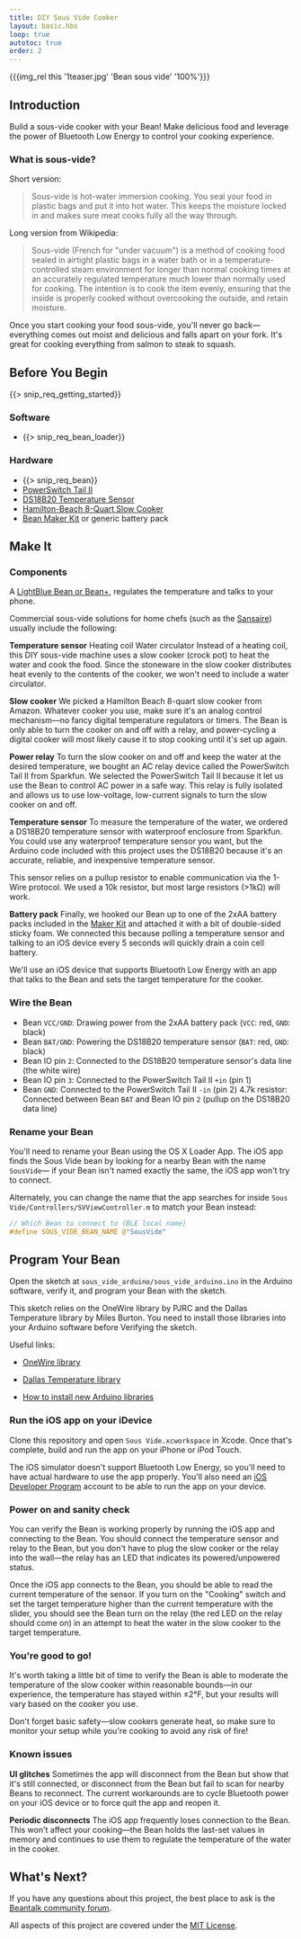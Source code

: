 ```yaml
---
title: DIY Sous Vide Cooker
layout: basic.hbs
loop: true
autotoc: true
order: 2
---
```


{{{img_rel this '1teaser.jpg' 'Bean sous vide' '100%'}}}

## Introduction

Build a sous-vide cooker with your Bean! Make delicious food and leverage the power of Bluetooth Low Energy to control your cooking experience.

### What is sous-vide?

Short version:

>Sous-vide is hot-water immersion cooking. You seal your food in plastic bags and put it into hot water. This keeps the moisture locked in and makes sure meat cooks fully all the way through.

Long version from Wikipedia:

>Sous-vide (French for "under vacuum") is a method of cooking food sealed in airtight plastic bags in a water bath or in a temperature-controlled steam environment for longer than normal cooking times at an accurately regulated temperature much lower than normally used for cooking. The intention is to cook the item evenly, ensuring that the inside is properly cooked without overcooking the outside, and retain moisture.

Once you start cooking your food sous-vide, you'll never go back—everything comes out moist and delicious and falls apart on your fork. It's great for cooking everything from salmon to steak to squash.

## Before You Begin

{{> snip_req_getting_started}}

### Software

* {{> snip_req_bean_loader}}

### Hardware

* {{> snip_req_bean}}
* [PowerSwitch Tail II](https://www.sparkfun.com/products/10747)
* [DS18B20 Temperature Sensor](https://www.sparkfun.com/products/11050)
* [Hamilton-Beach 8-Quart Slow Cooker](http://smile.amazon.com/Hamilton-Beach-33182A-Cooker-8-Quart/dp/B00EZI26C8/)
* [Bean Maker Kit](http://store.punchthrough.com/collections/all/products/bean-maker-kit) or generic battery pack


## Make It

### Components

A [LightBlue Bean or Bean+](http://punchthrough.com/bean/), regulates the temperature and talks to your phone.

Commercial sous-vide solutions for home chefs (such as the [Sansaire](http://sansaire.com/)) usually include the following:

**Temperature sensor**
Heating coil
Water circulator
Instead of a heating coil, this DIY sous-vide machine uses a slow cooker (crock pot) to heat the water and cook the food. Since the stoneware in the slow cooker distributes heat evenly to the contents of the cooker, we won't need to include a water circulator.

**Slow cooker**
We picked a Hamilton Beach 8-quart slow cooker from Amazon. Whatever cooker you use, make sure it's an analog control mechanism—no fancy digital temperature regulators or timers. The Bean is only able to turn the cooker on and off with a relay, and power-cycling a digital cooker will most likely cause it to stop cooking until it's set up again.

**Power relay**
To turn the slow cooker on and off and keep the water at the desired temperature, we bought an AC relay device called the PowerSwitch Tail II from Sparkfun. We selected the PowerSwitch Tail II because it let us use the Bean to control AC power in a safe way. This relay is fully isolated and allows us to use low-voltage, low-current signals to turn the slow cooker on and off.

**Temperature sensor**
To measure the temperature of the water, we ordered a DS18B20 temperature sensor with waterproof enclosure from Sparkfun. You could use any waterproof temperature sensor you want, but the Arduino code included with this project uses the DS18B20 because it's an accurate, reliable, and inexpensive temperature sensor.

This sensor relies on a pullup resistor to enable communication via the 1-Wire protocol. We used a 10k resistor, but most large resistors (>1kΩ) will work.

**Battery pack**
Finally, we hooked our Bean up to one of the 2xAA battery packs included in the [Maker Kit](http://store.punchthrough.com/collections/all/products/bean-maker-kit) and attached it with a bit of double-sided sticky foam. We connected this because polling a temperature sensor and talking to an iOS device every 5 seconds will quickly drain a coin cell battery.

We'll use an iOS device that supports Bluetooth Low Energy with an app that talks to the Bean and sets the target temperature for the cooker.

### Wire the Bean

* Bean `VCC/GND`: Drawing power from the 2xAA battery pack (`VCC`: red, `GND`: black)
* Bean `BAT/GND`: Powering the DS18B20 temperature sensor (`BAT`: red, `GND`: black)
* Bean IO pin `2`: Connected to the DS18B20 temperature sensor's data line (the white wire)
* Bean IO pin `3`: Connected to the PowerSwitch Tail II `+in` (pin 1)
* Bean `GND`: Connected to the PowerSwitch Tail II `-in` (pin 2)
4.7k resistor: Connected between Bean `BAT` and Bean IO pin `2` (pullup on the DS18B20 data line)

### Rename your Bean

You'll need to rename your Bean using the OS X Loader App. The iOS app finds the Sous Vide bean by looking for a nearby Bean with the name `SousVide`— if your Bean isn't named exactly the same, the iOS app won't try to connect.

Alternately, you can change the name that the app searches for inside `Sous Vide/Controllers/SVViewController.m` to match your Bean instead:

```c
// Which Bean to connect to (BLE local name)
#define SOUS_VIDE_BEAN_NAME @"SousVide"
```


## Program Your Bean

Open the sketch at `sous_vide_arduino/sous_vide_arduino.ino` in the Arduino software, verify it, and program your Bean with the sketch.

This sketch relies on the OneWire library by PJRC and the Dallas Temperature library by Miles Burton. You need to install those libraries into your Arduino software before Verifying the sketch.

Useful links:

* [OneWire library](https://www.pjrc.com/teensy/td_libs_OneWire.html)

* [Dallas Temperature library](http://www.milesburton.com/?title=Dallas_Temperature_Control_Library)

* [How to install new Arduino libraries](http://arduino.cc/en/Guide/Libraries)

### Run the iOS app on your iDevice

Clone this repository and open `Sous Vide.xcworkspace` in Xcode. Once that's complete, build and run the app on your iPhone or iPod Touch.

The iOS simulator doesn't support Bluetooth Low Energy, so you'll need to have actual hardware to use the app properly. You'll also need an [iOS Developer Program](https://developer.apple.com/programs/ios/) account to be able to run the app on your device.

### Power on and sanity check

You can verify the Bean is working properly by running the iOS app and connecting to the Bean. You should connect the temperature sensor and relay to the Bean, but you don't have to plug the slow cooker or the relay into the wall—the relay has an LED that indicates its powered/unpowered status.

Once the iOS app connects to the Bean, you should be able to read the current temperature of the sensor. If you turn on the "Cooking" switch and set the target temperature higher than the current temperature with the slider, you should see the Bean turn on the relay (the red LED on the relay should come on) in an attempt to heat the water in the slow cooker to the target temperature.

### You're good to go!

It's worth taking a little bit of time to verify the Bean is able to moderate the temperature of the slow cooker within reasonable bounds—in our experience, the temperature has stayed within ±2°F, but your results will vary based on the cooker you use.

Don't forget basic safety—slow cookers generate heat, so make sure to monitor your setup while you're cooking to avoid any risk of fire!

### Known issues

**UI glitches**
Sometimes the app will disconnect from the Bean but show that it's still connected, or disconnect from the Bean but fail to scan for nearby Beans to reconnect. The current workarounds are to cycle Bluetooth power on your iOS device or to force quit the app and reopen it.

**Periodic disconnects**
The iOS app frequently loses connection to the Bean. This won't affect your cooking—the Bean holds the last-set values in memory and continues to use them to regulate the temperature of the water in the cooker.


## What's Next?

If you have any questions about this project, the best place to ask is the [Beantalk community forum](http://beantalk.punchthrough.com/).

All aspects of this project are covered under the [MIT License](http://opensource.org/licenses/MIT).